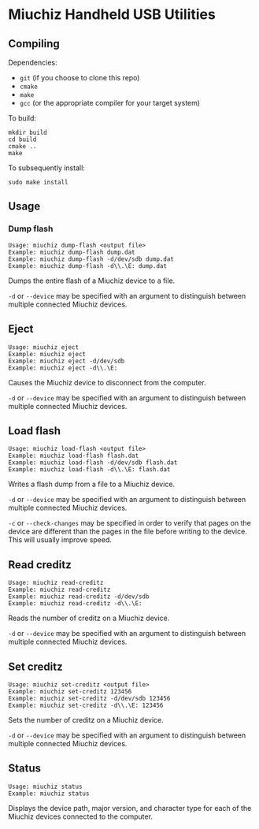 # Miuchiz Handheld USB Utilities

## Compiling
Dependencies:
* `git` (if you choose to clone this repo)
* `cmake`
* `make`
* `gcc` (or the appropriate compiler for your target system)
  
To build:
```
mkdir build
cd build
cmake ..
make
```
To subsequently install:
```
sudo make install
```

## Usage

### Dump flash

```
Usage: miuchiz dump-flash <output file>
Example: miuchiz dump-flash dump.dat
Example: miuchiz dump-flash -d/dev/sdb dump.dat
Example: miuchiz dump-flash -d\\.\E: dump.dat
```

Dumps the entire flash of a Miuchiz device to a file. 

`-d` or `--device` may be specified with an argument to distinguish between multiple connected Miuchiz devices.

## Eject

```
Usage: miuchiz eject
Example: miuchiz eject
Example: miuchiz eject -d/dev/sdb
Example: miuchiz eject -d\\.\E:
```

Causes the Miuchiz device to disconnect from the computer. 

`-d` or `--device` may be specified with an argument to distinguish between multiple connected Miuchiz devices.

## Load flash

```
Usage: miuchiz load-flash <output file>
Example: miuchiz load-flash flash.dat
Example: miuchiz load-flash -d/dev/sdb flash.dat
Example: miuchiz load-flash -d\\.\E: flash.dat
```

Writes a flash dump from a file to a Miuchiz device.

`-d` or `--device` may be specified with an argument to distinguish between multiple connected Miuchiz devices.

`-c` or `--check-changes` may be specified in order to verify that pages on the device are different than the pages in the file before writing to the device. This will usually improve speed.

## Read creditz

```
Usage: miuchiz read-creditz
Example: miuchiz read-creditz
Example: miuchiz read-creditz -d/dev/sdb
Example: miuchiz read-creditz -d\\.\E:
```

Reads the number of creditz on a Miuchiz device.

`-d` or `--device` may be specified with an argument to distinguish between multiple connected Miuchiz devices.

## Set creditz

```
Usage: miuchiz set-creditz <output file>
Example: miuchiz set-creditz 123456
Example: miuchiz set-creditz -d/dev/sdb 123456
Example: miuchiz set-creditz -d\\.\E: 123456
```

Sets the number of creditz on a Miuchiz device.

`-d` or `--device` may be specified with an argument to distinguish between multiple connected Miuchiz devices.

## Status

```
Usage: miuchiz status
Example: miuchiz status
```

Displays the device path, major version, and character type for each of the Miuchiz devices connected to the computer.